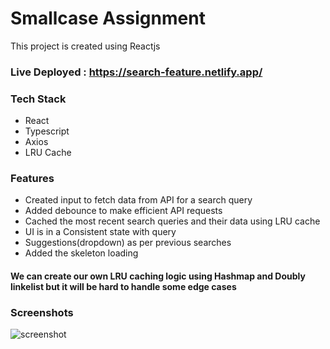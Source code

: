 # Smallcase Assignment

This project is created using Reactjs

### Live Deployed : https://search-feature.netlify.app/

### Tech Stack

- React
- Typescript
- Axios
- LRU Cache

### Features

- Created input to fetch data from API for a search query
- Added debounce to make efficient API requests
- Cached the most recent search queries and their data using LRU cache
- UI is in a Consistent state with query
- Suggestions(dropdown) as per previous searches
- Added the skeleton loading

#### We can create our own LRU caching logic using Hashmap and Doubly linkelist but it will be hard to handle some edge cases

### Screenshots

![screenshot](https://search-feature.netlify.app/ui-screenshot.png)
